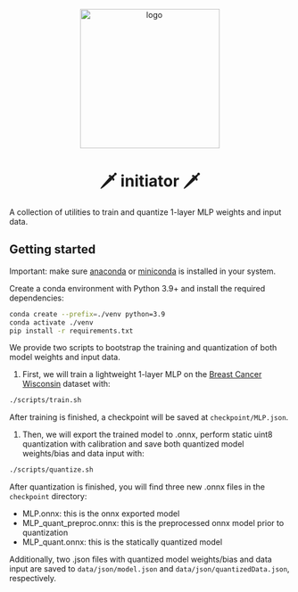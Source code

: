 <p align="center">
    <picture>
        <source srcset="https://github.com/ocskiurity/initiator/assets/14362976/91bebf98-fbe0-4a88-bf49-f6a023086e5e">
        <img width="250" alt="logo"
            src="https://github.com/ocskiurity/initiator/assets/14362976/91bebf98-fbe0-4a88-bf49-f6a023086e5e">
    </picture>
<h1 align="center">
    🗡️ initiator 🗡️
</h1>

A collection of utilities to train and quantize 1-layer MLP weights and input data.

## Getting started
Important: make sure [anaconda](https://docs.anaconda.com/free/anaconda/install/index.html) or [miniconda](https://docs.anaconda.com/free/miniconda/miniconda-install/) is installed in your system.

Create a conda environment with Python 3.9+ and install the required dependencies:
```bash
conda create --prefix=./venv python=3.9
conda activate ./venv
pip install -r requirements.txt
```

We provide two scripts to bootstrap the training and quantization of both model weights and input data.
1. First, we will train a lightweight 1-layer MLP on the [Breast Cancer Wisconsin](https://archive.ics.uci.edu/dataset/14/breast+cancer) dataset with:
```bash
./scripts/train.sh
```
After training is finished, a checkpoint will be saved at `checkpoint/MLP.json`.

1. Then, we will export the trained model to .onnx, perform static uint8 quantization with calibration and save both quantized model weights/bias and data input with:
```bash
./scripts/quantize.sh
```

After quantization is finished, you will find three new .onnx files in the  `checkpoint` directory:
- MLP.onnx: this is the onnx exported model
- MLP_quant_preproc.onnx: this is the preprocessed onnx model prior to quantization
- MLP_quant.onnx: this is the statically quantized model

Additionally, two .json files with quantized model weights/bias and data input are saved to `data/json/model.json` and `data/json/quantizedData.json`, respectively.
